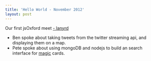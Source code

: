 ```yaml
---
title: 'Hello World - November 2012'
layout: post
---
```


Our first jsOxford meet [- lanyrd](http://lanyrd.com/2012/jsoxford/)


* Ben spoke about taking tweets from the twitter streaming api, and displaying them on a map.
* Pete spoke about using mongoDB and nodejs to build an search interface for [magic](http://www.wizards.com/Magic/TCG/Default.aspx) cards.
